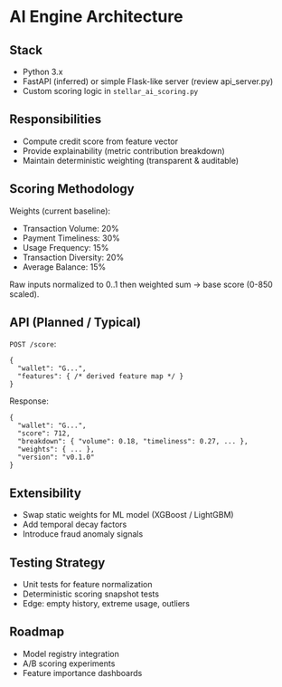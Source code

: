 # AI Engine Architecture

## Stack
- Python 3.x
- FastAPI (inferred) or simple Flask-like server (review api_server.py)
- Custom scoring logic in `stellar_ai_scoring.py`

## Responsibilities
- Compute credit score from feature vector
- Provide explainability (metric contribution breakdown)
- Maintain deterministic weighting (transparent & auditable)

## Scoring Methodology
Weights (current baseline):
- Transaction Volume: 20%
- Payment Timeliness: 30%
- Usage Frequency: 15%
- Transaction Diversity: 20%
- Average Balance: 15%

Raw inputs normalized to 0..1 then weighted sum -> base score (0-850 scaled).

## API (Planned / Typical)
`POST /score`:
```
{
  "wallet": "G...",
  "features": { /* derived feature map */ }
}
```
Response:
```
{
  "wallet": "G...",
  "score": 712,
  "breakdown": { "volume": 0.18, "timeliness": 0.27, ... },
  "weights": { ... },
  "version": "v0.1.0"
}
```

## Extensibility
- Swap static weights for ML model (XGBoost / LightGBM)
- Add temporal decay factors
- Introduce fraud anomaly signals

## Testing Strategy
- Unit tests for feature normalization
- Deterministic scoring snapshot tests
- Edge: empty history, extreme usage, outliers

## Roadmap
- Model registry integration
- A/B scoring experiments
- Feature importance dashboards

